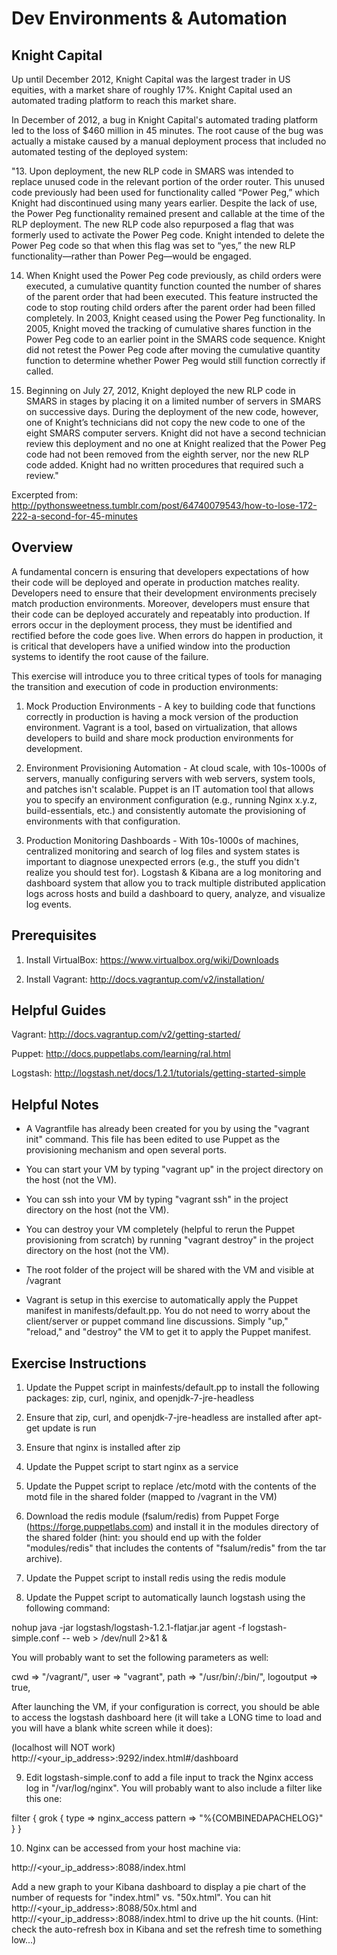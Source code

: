 Dev Environments & Automation
==============================

Knight Capital
--------------
Up until December 2012, Knight Capital was the largest trader
in US equities, with a market share of roughly 17%. Knight Capital
used an automated trading platform to reach this market share. 

In December of 2012, a bug in Knight Capital's automated trading
platform led to the loss of $460 million in 45 minutes. The root
cause of the bug was actually a mistake caused by a manual deployment
process that included no automated testing of the deployed system:

"13. Upon deployment, the new RLP code in SMARS was intended to replace unused code in the relevant portion of the order router. This unused code previously had been used for functionality called “Power Peg,” which Knight had discontinued using many years earlier. Despite the lack of use, the Power Peg functionality remained present and callable at the time of the RLP deployment. The new RLP code also repurposed a flag that was formerly used to activate the Power Peg code. Knight intended to delete the Power Peg code so that when this flag was set to “yes,” the new RLP functionality—rather than Power Peg—would be engaged.

14. When Knight used the Power Peg code previously, as child orders were executed, a cumulative quantity function counted the number of shares of the parent order that had been executed. This feature instructed the code to stop routing child orders after the parent order had been filled completely. In 2003, Knight ceased using the Power Peg functionality. In 2005, Knight moved the tracking of cumulative shares function in the Power Peg code to an earlier point in the SMARS code sequence. Knight did not retest the Power Peg code after moving the cumulative quantity function to determine whether Power Peg would still function correctly if called.

15. Beginning on July 27, 2012, Knight deployed the new RLP code in SMARS in stages by placing it on a limited number of servers in SMARS on successive days. During the deployment of the new code, however, one of Knight’s technicians did not copy the new code to one of the eight SMARS computer servers. Knight did not have a second technician review this deployment and no one at Knight realized that the Power Peg code had not been removed from the eighth server, nor the new RLP code added. Knight had no written procedures that required such a review." 

Excerpted from: http://pythonsweetness.tumblr.com/post/64740079543/how-to-lose-172-222-a-second-for-45-minutes

Overview
----------
A fundamental concern is ensuring that developers expectations of how
their code will be deployed and operate in production matches reality.
Developers need to ensure that their development environments precisely
match production environments. Moreover, developers must ensure that their
code can be deployed accurately and repeatably into production. If errors
occur in the deployment process, they must be identified and rectified before
the code goes live. When errors do happen in production, it is critical
that developers have a unified window into the production systems to identify
the root cause of the failure.

This exercise will introduce you to three critical types of tools for managing
the transition and execution of code in production environments:

1. Mock Production Environments - A key to building code that functions correctly
in production is having a mock version of the production environment. Vagrant
is a tool, based on virtualization, that allows developers to build and share
mock production environments for development.

2. Environment Provisioning Automation - At cloud scale, with 10s-1000s of
servers, manually configuring servers with web servers, system tools, and
patches isn't scalable. Puppet is an IT automation tool that allows you to
specify an environment configuration (e.g., running Nginx x.y.z, build-essentials,
etc.) and consistently automate the provisioning of environments with that
configuration.

3. Production Monitoring Dashboards - With 10s-1000s of machines, centralized
monitoring and search of log files and system states is important to diagnose
unexpected errors (e.g., the stuff you didn't realize you should test for). 
Logstash & Kibana are a log monitoring and dashboard system that allow you to
track multiple distributed application logs across hosts and build a dashboard
to query, analyze, and visualize log events.

Prerequisites
-------------
1. Install VirtualBox: https://www.virtualbox.org/wiki/Downloads

2. Install Vagrant: http://docs.vagrantup.com/v2/installation/ 


Helpful Guides
--------------

Vagrant: http://docs.vagrantup.com/v2/getting-started/

Puppet: http://docs.puppetlabs.com/learning/ral.html

Logstash: http://logstash.net/docs/1.2.1/tutorials/getting-started-simple

Helpful Notes
--------------

- A Vagrantfile has already been created for you by using the 
"vagrant init" command. This file has been edited to use Puppet
as the provisioning mechanism and open several ports.

- You can start your VM by typing "vagrant up" in the project directory
on the host (not the VM).

- You can ssh into your VM by typing "vagrant ssh" in the project directory
on the host (not the VM).

- You can destroy your VM completely (helpful to rerun the Puppet provisioning
from scratch) by running "vagrant destroy" in the project directory
on the host (not the VM).

- The root folder of the project will be shared with the VM and
visible at /vagrant

- Vagrant is setup in this exercise to automatically apply
the Puppet manifest in manifests/default.pp. You do not need to
worry about the client/server or puppet command line discussions. 
Simply "up," "reload," and "destroy" the VM to get it to apply
the Puppet manifest.

Exercise Instructions
----------------------

1. Update the Puppet script in mainfests/default.pp to install
the following packages: zip, curl, nginix, and openjdk-7-jre-headless

2. Ensure that zip, curl, and openjdk-7-jre-headless are
installed after apt-get update is run

3. Ensure that nginx is installed after zip

4. Update the Puppet script to start nginx as a service

5. Update the Puppet script to replace /etc/motd with the
contents of the motd file in the shared folder (mapped
to /vagrant in the VM)

6. Download the redis module (fsalum/redis) from Puppet Forge (https://forge.puppetlabs.com) and install it in the modules 
directory of the shared folder (hint: you should end up with the
folder "modules/redis" that includes the contents of "fsalum/redis"
from the tar archive). 

7. Update the Puppet script to install redis using the redis module

8. Update the Puppet script to automatically launch logstash using the 
following command:

nohup java -jar logstash/logstash-1.2.1-flatjar.jar agent -f logstash-simple.conf -- web > /dev/null 2>&1 &

You will probably want to set the following parameters as well:

  cwd => "/vagrant/",
  user => "vagrant",
  path => "/usr/bin/:/bin/",
  logoutput => true,

After launching the VM, if your configuration is correct, you should be able
to access the logstash dashboard here (it will take a LONG time to load and
you will have a blank white screen while it does):

(localhost will NOT work)
http://<your_ip_address>:9292/index.html#/dashboard

9. Edit logstash-simple.conf to add a file input to track the Nginx access
log in "/var/log/nginx". You will probably want to also include a filter like
this one:

filter {
 grok {
   type => nginx_access
   pattern => "%{COMBINEDAPACHELOG}"
 }
}

10. Nginx can be accessed from your host machine via:

http://<your_ip_address>:8088/index.html

Add a new graph to your Kibana dashboard to display a pie chart of the
number of requests for "index.html" vs. "50x.html". You can hit
http://<your_ip_address>:8088/50x.html and http://<your_ip_address>:8088/index.html
to drive up the hit counts. (Hint: check the auto-refresh box in Kibana
and set the refresh time to something low...)
